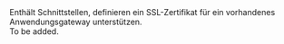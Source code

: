 <Namespace Name="Microsoft.Azure.Management.Network.Fluent.ApplicationGatewaySslCertificate.Definition">
  <Docs>
    <summary>Enthält Schnittstellen, definieren ein SSL-Zertifikat für ein vorhandenes Anwendungsgateway unterstützen.</summary> 
    <remarks>To be added.</remarks>
  </Docs>
</Namespace>
